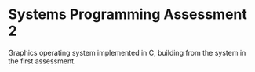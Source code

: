 # Systems Programming Assessment 2
Graphics operating system implemented in C, building from the system in the first assessment.
